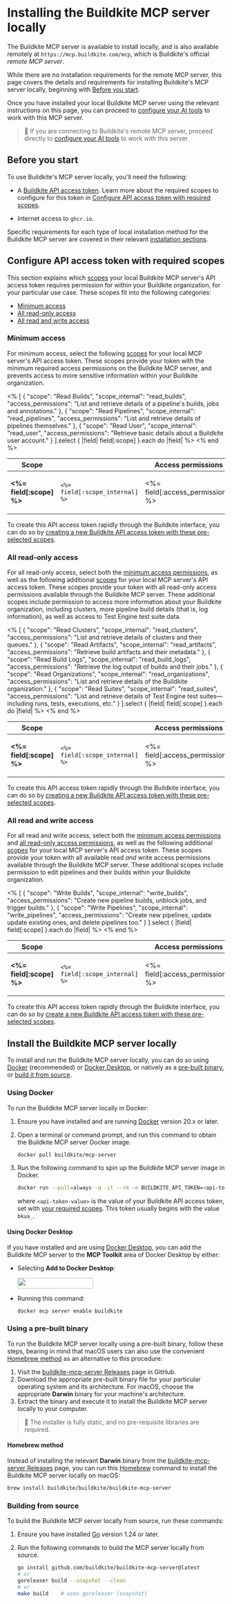 # Installing the Buildkite MCP server locally

The Buildkite MCP server is available to install locally, and is also available remotely at `https://mcp.buildkite.com/mcp`, which is Buildkite's official _remote MCP server_.

While there are no installation requirements for the remote MCP server, this page covers the details and requirements for installing Buildkite's MCP server locally, beginning with [Before you start](#before-you-start).

Once you have installed your local Buildkite MCP server using the relevant instructions on this page, you can proceed to [configure your AI tools](/docs/apis/mcp-server/configuring-ai-tools) to work with this MCP server.

> 📘
> If you are connecting to Buildkite's remote MCP server, proceed directly to [configure your AI tools](/docs/apis/mcp-server/configuring-ai-tools) to work with this server.

## Before you start

To use Buildkite's MCP server locally, you'll need the following:

- A [Buildkite API access token](https://buildkite.com/user/api-access-tokens). Learn more about the required scopes to configure for this token in [Configure API access token with required scopes](#configure-api-access-token-with-required-scopes).

- Internet access to `ghcr.io`.

Specific requirements for each type of local installation method for the Buildkite MCP server are covered in their relevant [installation sections](#install-the-buildkite-mcp-server-locally).

## Configure API access token with required scopes

This section explains which [scopes](/docs/apis/managing-api-tokens#token-scopes) your local Buildkite MCP server's API access token requires permission for within your Buildkite organization, for your particular use case. These scopes fit into the following categories:

- [Minimum access](#configure-api-access-token-with-required-scopes-minimum-access)
- [All read-only access](#configure-api-access-token-with-required-scopes-all-read-only-access)
- [All read and write access](#configure-api-access-token-with-required-scopes-all-read-and-write-access)

### Minimum access

For minimum access, select the following [scopes](/docs/apis/managing-api-tokens#token-scopes) for your local MCP server's API access token. These scopes provide your token with the minimum required access permissions on the Buildkite MCP server, and prevents access to more sensitive information within your Buildkite organization.

<table>
  <thead>
    <tr>
      <th style="width:20%">Scope</th>
      <th style="width:20%"></th>
      <th style="width:60%">Access permissions</th>
    </tr>
  </thead>
  <tbody>
    <% [
      {
        "scope": "Read Builds",
        "scope_internal": "read_builds",
        "access_permissions": "List and retrieve details of a pipeline's builds, jobs and annotations."
      },
      {
        "scope": "Read Pipelines",
        "scope_internal": "read_pipelines",
        "access_permissions": "List and retrieve details of pipelines themselves."
      },
      {
        "scope": "Read User",
        "scope_internal": "read_user",
        "access_permissions": "Retrieve basic details about a Buildkite user account."
      }
    ].select { |field| field[:scope] }.each do |field| %>
      <tr>
        <td>
          <strong><%= field[:scope] %></strong>
         </td>
        <td>
          <code><%= field[:scope_internal] %></code>
        </td>
        <td>
          <p><%= field[:access_permissions] %></p>
        </td>
      </tr>
    <% end %>
  </tbody>
</table>

To create this API access token rapidly through the Buildkite interface, you can do so by [creating a new Buildkite API access token with these pre-selected scopes](https://buildkite.com/user/api-access-tokens/new?scopes%5B%5D=read_builds&scopes%5B%5D=read_pipelines&scopes%5B%5D=read_user).

### All read-only access

For all read-only access, select both the [minimum access permissions](#configure-api-access-token-with-required-scopes-minimum-access), as well as the following additional [scopes](/docs/apis/managing-api-tokens#token-scopes) for your local MCP server's API access token. These scopes provide your token with all read-only access permissions available through the Buildkite MCP server. These additional scopes include permission to access more information about your Buildkite organization, including clusters, more pipeline build details (that is, log information), as well as access to Test Engine test suite data.

<table>
  <thead>
    <tr>
      <th style="width:25%">Scope</th>
      <th style="width:25%"></th>
      <th style="width:50%">Access permissions</th>
    </tr>
  </thead>
  <tbody>
    <% [
      {
        "scope": "Read Clusters",
        "scope_internal": "read_clusters",
        "access_permissions": "List and retrieve details of clusters and their queues."
      },
      {
        "scope": "Read Artifacts",
        "scope_internal": "read_artifacts",
        "access_permissions": "Retrieve build artifacts and their metadata."
      },
      {
        "scope": "Read Build Logs",
        "scope_internal": "read_build_logs",
        "access_permissions": "Retrieve the log output of builds and their jobs."
      },
      {
        "scope": "Read Organizations",
        "scope_internal": "read_organizations",
        "access_permissions": "List and retrieve details of the Buildkite organization."
      },
      {
        "scope": "Read Suites",
        "scope_internal": "read_suites",
        "access_permissions": "List and retrieve details of Test Engine test suites—including runs, tests, executions, etc."
      }
    ].select { |field| field[:scope] }.each do |field| %>
      <tr>
        <td>
          <strong><%= field[:scope] %></strong>
         </td>
        <td>
          <code><%= field[:scope_internal] %></code>
        </td>
        <td>
          <p><%= field[:access_permissions] %></p>
        </td>
      </tr>
    <% end %>
  </tbody>
</table>

To create this API access token rapidly through the Buildkite interface, you can do so by [creating a new Buildkite API access token with these pre-selected scopes](https://buildkite.com/user/api-access-tokens/new?scopes%5B%5D=read_clusters&scopes%5B%5D=read_pipelines&scopes%5B%5D=read_builds&scopes%5B%5D=read_build_logs&scopes%5B%5D=read_user&scopes%5B%5D=read_organizations&scopes%5B%5D=read_artifacts&scopes%5B%5D=read_suites).

### All read and write access

For all read and write access, select both the [minimum access permissions](#configure-api-access-token-with-required-scopes-minimum-access) and [all read-only access permissions](#configure-api-access-token-with-required-scopes-all-read-only-access), as well as the following additional [scopes](/docs/apis/managing-api-tokens#token-scopes) for your local MCP server's API access token. These scopes provide your token with all available read _and_ write access permissions available through the Buildkite MCP server. These additional scopes include permission to edit pipelines and their builds within your Buildkite organization.

<table>
  <thead>
    <tr>
      <th style="width:20%">Scope</th>
      <th style="width:20%"></th>
      <th style="width:60%">Access permissions</th>
    </tr>
  </thead>
  <tbody>
    <% [
      {
        "scope": "Write Builds",
        "scope_internal": "write_builds",
        "access_permissions": "Create new pipeline builds, unblock jobs, and trigger builds."
      },
      {
        "scope": "Write Pipelines",
        "scope_internal": "write_pipelines",
        "access_permissions": "Create new pipelines, update update existing ones, and delete pipelines too."
      }
    ].select { |field| field[:scope] }.each do |field| %>
      <tr>
        <td>
          <strong><%= field[:scope] %></strong>
         </td>
        <td>
          <code><%= field[:scope_internal] %></code>
        </td>
        <td>
          <p><%= field[:access_permissions] %></p>
        </td>
      </tr>
    <% end %>
  </tbody>
</table>

To create this API access token rapidly through the Buildkite interface, you can do so by [create a new Buildkite API access token with these pre-selected scopes](https://buildkite.com/user/api-access-tokens/new?scopes%5B%5D=read_clusters&scopes%5B%5D=read_pipelines&scopes%5B%5D=read_builds&scopes%5B%5D=read_build_logs&scopes%5B%5D=read_user&scopes%5B%5D=read_organizations&scopes%5B%5D=read_artifacts&scopes%5B%5D=read_suites&scopes%5B%5D=write_builds&scopes%5B%5D=write_pipelines).

## Install the Buildkite MCP server locally

To install and run the Buildkite MCP server locally, you can do so using [Docker](#install-the-buildkite-mcp-server-locally-using-docker) (recommended) or [Docker Desktop](#using-docker-desktop), or natively as a [pre-built binary](#install-the-buildkite-mcp-server-locally-using-a-pre-built-binary), or [build it from source](#install-the-buildkite-mcp-server-locally-building-from-source).

### Using Docker

To run the Buildkite MCP server locally in Docker:

1. Ensure you have installed and are running [Docker](https://www.docker.com/) version 20.x or later.

1. Open a terminal or command prompt, and run this command to obtain the Buildkite MCP server Docker image.

    ```bash
    docker pull buildkite/mcp-server
    ```

1. Run the following command to spin up the Buildkite MCP server image in Docker.

    ```bash
    docker run --pull=always -q -it --rm -e BUILDKITE_API_TOKEN=<api-token-value> buildkite/mcp-server stdio
    ```

    where `<api-token-value>` is the value of your Buildkite API access token, set with [your required scopes](#configure-api-access-token-with-required-scopes). This token usually begins with the value `bkua_`.

<h4 id="using-docker-desktop">Using Docker Desktop</h4>

If you have installed and are using [Docker Desktop](https://www.docker.com/products/docker-desktop/), you can add the Buildkite MCP server to the **MCP Toolkit** area of Docker Desktop by either:

- Selecting **Add to Docker Desktop**:<p></p>
    <a class="inline-block" href="https://hub.docker.com/open-desktop?url=https://open.docker.com/dashboard/mcp/servers/id/buildkite/config?enable=true" target="_blank" rel="nofollow"><img src="https://img.shields.io/badge/Add%20to%20Docker%20Desktop-17191e?style=flat&logo=docker" class="no-decoration" width="175" height="25"></a>

- Running this command:

    ```bash
    docker mcp server enable buildkite
    ```

### Using a pre-built binary

To run the Buildkite MCP server locally using a pre-built binary, follow these steps, bearing in mind that macOS users can also use the convenient [Homebrew method](#homebrew-method) as an alternative to this procedure:

1. Visit the [buildkite-mcp-server Releases](https://github.com/buildkite/buildkite-mcp-server/releases) page in GitHub.
1. Download the appropriate pre-built binary file for your particular operating system and its architecture. For macOS, choose the appropriate **Darwin** binary for your machine's architecture.
1. Extract the binary and execute it to install the Buildkite MCP server locally to your computer.

> 📘
> The installer is fully static, and no pre-requisite libraries are required.

<h4 id="homebrew-method">Homebrew method</h4>

Instead of installing the relevant **Darwin** binary from the [buildkite-mcp-server Releases](https://github.com/buildkite/buildkite-mcp-server/releases) page, you can run this [Homebrew](https://brew.sh/) command to install the Buildkite MCP server locally on macOS:

```bash
brew install buildkite/buildkite/buildkite-mcp-server
```

### Building from source

To build the Buildkite MCP server locally from source, run these commands:

1. Ensure you have installed [Go](https://www.docker.com/) version 1.24 or later.

1. Run the following commands to build the MCP server locally from source.

    ```bash
    go install github.com/buildkite/buildkite-mcp-server@latest
    # or
    goreleaser build --snapshot --clean
    # or
    make build    # uses goreleaser (snapshot)
    ```
